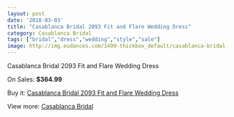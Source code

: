 ```yaml
---
layout: post
date: '2018-03-03'
title: "Casablanca Bridal 2093 Fit and Flare Wedding Dress"
category: Casablanca Bridal
tags: ["bridal","dress","wedding","style","sale"]
image: http://img.eudances.com/1499-thickbox_default/casablanca-bridal-2093-fit-and-flare-wedding-dress.jpg
---
```

Casablanca Bridal 2093 Fit and Flare Wedding Dress

On Sales: **$364.99**
<a href="https://www.eudances.com/en/casablanca-bridal/526-casablanca-bridal-2093-fit-and-flare-wedding-dress.html"><amp-img layout="responsive" width="600" height="600" src="//img.eudances.com/1499-thickbox_default/casablanca-bridal-2093-fit-and-flare-wedding-dress.jpg" alt="Casablanca Bridal 2093 Fit and Flare Wedding Dress 0" /></a>
<a href="https://www.eudances.com/en/casablanca-bridal/526-casablanca-bridal-2093-fit-and-flare-wedding-dress.html"><amp-img layout="responsive" width="600" height="600" src="//img.eudances.com/1501-thickbox_default/casablanca-bridal-2093-fit-and-flare-wedding-dress.jpg" alt="Casablanca Bridal 2093 Fit and Flare Wedding Dress 1" /></a>
<a href="https://www.eudances.com/en/casablanca-bridal/526-casablanca-bridal-2093-fit-and-flare-wedding-dress.html"><amp-img layout="responsive" width="600" height="600" src="//img.eudances.com/1500-thickbox_default/casablanca-bridal-2093-fit-and-flare-wedding-dress.jpg" alt="Casablanca Bridal 2093 Fit and Flare Wedding Dress 2" /></a>

Buy it: [Casablanca Bridal 2093 Fit and Flare Wedding Dress](https://www.eudances.com/en/casablanca-bridal/526-casablanca-bridal-2093-fit-and-flare-wedding-dress.html "Casablanca Bridal 2093 Fit and Flare Wedding Dress")

View more: [Casablanca Bridal](https://www.eudances.com/en/4-casablanca-bridal "Casablanca Bridal")